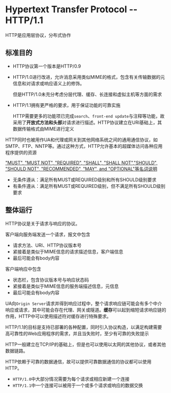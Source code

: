 # Hypertext Transfer Protocol -- HTTP/1.1

HTTP是应用层协议，分布式协作

## 标准目的

* HTTP协议第一个版本是HTTP/0.9
* HTTP/1.0进行改进，允许消息采用类似MIME的格式，包含有关传输数据的元信息和对请求或响应语义上的修饰。

	但是HTTP/1.0未充分考虑分层代理、缓存、长连接和虚拟主机等方面的需求

* HTTP/1.1拥有更严格的要求，用于保证功能的可靠实施

	HTTP需要更多的功能项已完成`search`、`front-end update`与注释等功能，故采用了**开放式方法和头部**对请求进行描述。HTTP协议建立在URI基础上，其数据传输格式由MIME进行定义

HTTP同时也被用作UA和代理或网关到其他网络系统之间的通用通信协议，如SMTP、FTP、NNTP等。通过这种方式，HTTP允许基本的超媒体访问各种应用程序提供的资源

["MUST", "MUST NOT", "REQUIRED", "SHALL", "SHALL NOT","SHOULD", "SHOULD NOT", "RECOMMENDED", "MAY", and "OPTIONAL"等名词说明](https://tools.ietf.org/html/rfc2119)
* 无条件遵从：满足所有MUST或REQUIRED级别和所有SHOULD级别要求
* 有条件遵从：满足所有MUST或REQUIRED级别，但不满足所有SHOULD级别要求

## 整体运行

HTTP协议是关于请求与响应的协议。

客户端向服务端发送一个请求，报文中包含
* 请求方法、URI、HTTP协议版本号
* 紧接着是类似于MIME信息的请求描述信息，客户端信息
* 最后可能会有body内容

客户端响应中包含
* 状态栏，包含协议版本号与响应状态码
* 紧接着是类似于MIME信息的服务端描述信息，元信息
* 最后可能会有body内容

UA向`Origin Server`请求并得到响应过程中，整个请求响应链可能会有多个中介响应或请求，其中可能会存在代理、网关或隧道。**缓存**可以起到缩短请求响应链的作用，HTTP中可以使用描述符对缓存进行特殊要求。

HTTP/1.1的目标是支持已部署的各种配置，同时引入协议构造，以满足构建需要高可靠性的Web应用程序的需求，并且当失败时，至少有可靠的失败提示

HTTP一般建立在TCP/IP的基础上，但是也可以使用以太网的其他协议，或者其他数据链路。

HTTP依赖于可靠的数据通信，故可以提供可靠数据通信的协议都可以使用HTTP。

* `HTTP/1.0`中大部分情况需要为每个请求或相应新建一个连接
* `HTTP/1.1`中一个连接可以被用于一个或多个请求或响应的数据交换